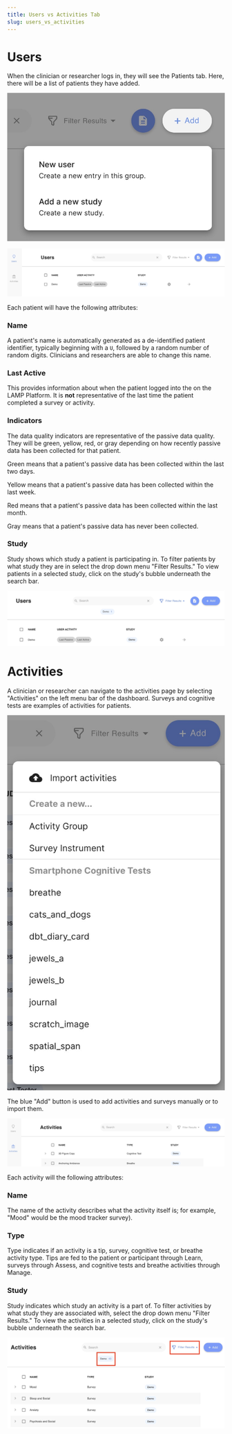 ```yaml
---
title: Users vs Activities Tab
slug: users_vs_activities
---
```


# Users

When the clinician or researcher logs in, they will see the Patients tab. Here, there will be a list of patients they have added.

![](assets/Untitled_50.jpeg)

![](assets/Untitled_51.jpeg)

Each patient will have the following attributes:

### Name

A patient's name is automatically generated as a de-identified patient identifier, typically beginning with a `U`, followed by a random number of random digits. Clinicians and researchers are able to change this name.

### Last Active

This provides information about when the patient logged into the on the LAMP Platform. It is **not** representative of the last time the patient completed a survey or activity.

### Indicators

The data quality indicators are representative of the passive data quality. They will be green, yellow, red, or gray depending on how recently passive data has been collected for that patient.

Green means that a patient's passive data has been collected within the last two days.

Yellow means that a patient's passive data has been collected within the last week.

Red means that a patient's passive data has been collected within the last month.

Gray means that a patient's passive data has never been collected.

### Study

Study shows which study a patient is participating in. To filter patients by what study they are in select the drop down menu "Filter Results." To view patients in a selected study, click on the study's bubble underneath the search bar.

![](assets/Untitled_52.jpeg)

# Activities

A clinician or researcher can navigate to the activities page by selecting "Activities" on the left menu bar of the dashboard.  Surveys and cognitive tests are examples of activities for patients.

![](assets/Untitled_50.png)

The blue "Add" button is used to add activities and surveys manually or to import them.

![](assets/Untitled_53.jpeg)

Each activity will the following attributes:

### Name

The name of the activity describes what the activity itself is; for example, "Mood" would be the mood tracker survey).

### Type

Type indicates if an activity is a tip, survey, cognitive test, or breathe activity type. Tips are fed to the patient or participant through Learn, surveys through Assess, and cognitive tests and breathe activities through Manage.

### Study

Study indicates which study an activity is a part of. To filter activities by what study they are associated with, select the drop down menu "Filter Results." To view the activities in a selected study, click on the study's bubble underneath the search bar.

![](assets/Untitled_51.png)
